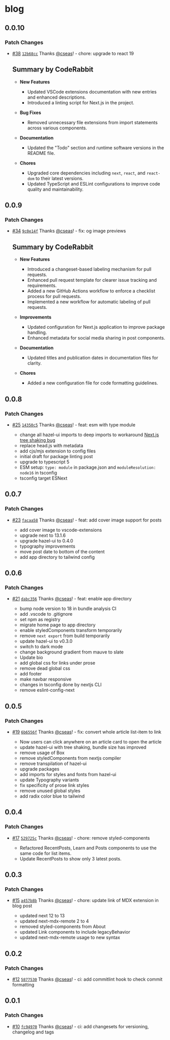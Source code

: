 # blog

## 0.0.10

### Patch Changes

- [#38](https://github.com/cseas/blog/pull/38) [`12b68cc`](https://github.com/cseas/blog/commit/12b68cc29ad1382e97cf3a8593486a9a939dd1d1) Thanks [@cseas](https://github.com/cseas)! - chore: upgrade to react 19

  ## Summary by CodeRabbit

  - **New Features**

    - Updated VSCode extensions documentation with new entries and enhanced descriptions.
    - Introduced a linting script for Next.js in the project.

  - **Bug Fixes**

    - Removed unnecessary file extensions from import statements across various components.

  - **Documentation**

    - Updated the "Todo" section and runtime software versions in the README file.

  - **Chores**
    - Upgraded core dependencies including `next`, `react`, and `react-dom` to their latest versions.
    - Updated TypeScript and ESLint configurations to improve code quality and maintainability.

## 0.0.9

### Patch Changes

- [#34](https://github.com/cseas/blog/pull/34) [`9c0e14f`](https://github.com/cseas/blog/commit/9c0e14f84c47fc11bbfda89e2f2d2f2bf843d294) Thanks [@cseas](https://github.com/cseas)! - fix: og image previews

  ## Summary by CodeRabbit

  - **New Features**

    - Introduced a changeset-based labeling mechanism for pull requests.
    - Enhanced pull request template for clearer issue tracking and requirements.
    - Added a new GitHub Actions workflow to enforce a checklist process for pull requests.
    - Implemented a new workflow for automatic labeling of pull requests.

  - **Improvements**

    - Updated configuration for Next.js application to improve package handling.
    - Enhanced metadata for social media sharing in post components.

  - **Documentation**

    - Updated titles and publication dates in documentation files for clarity.

  - **Chores**
    - Added a new configuration file for code formatting guidelines.

## 0.0.8

### Patch Changes

- [#25](https://github.com/cseas/blog/pull/25) [`14350c5`](https://github.com/cseas/blog/commit/14350c53f806713367286c1423fe87f107efec3e) Thanks [@cseas](https://github.com/cseas)! - feat: esm with type module

  - change all hazel-ui imports to deep imports to workaround [Next.js tree shaking bug](https://github.com/vercel/next.js/issues/12557#issuecomment-1427088366)
  - replace head.js with metadata
  - add cjs/mjs extension to config files
  - initial draft for package linting post
  - upgrade to typescript 5
  - ESM setup: `type: module` in package.json and `moduleResolution: node16` in tsconfig
  - tsconfig target ESNext

## 0.0.7

### Patch Changes

- [#23](https://github.com/cseas/blog/pull/23) [`facaa58`](https://github.com/cseas/blog/commit/facaa58c5783324be63f849ba0b7b396471f76cf) Thanks [@cseas](https://github.com/cseas)! - feat: add cover image support for posts

  - add cover image to vscode-extensions
  - upgrade next to 13.1.6
  - upgrade hazel-ui to 0.4.0
  - typography improvements
  - move post date to bottom of the content
  - add app directory to tailwind config

## 0.0.6

### Patch Changes

- [#21](https://github.com/cseas/blog/pull/21) [`dabc356`](https://github.com/cseas/blog/commit/dabc356933b9c4b60e8181ba90513a50bdd75e61) Thanks [@cseas](https://github.com/cseas)! - feat: enable app directory

  - bump node version to 18 in bundle analysis CI
  - add .vscode to .gitignore
  - set npm as registry
  - migrate home page to app directory
  - enable styledComponents transform temporarily
  - remove `next export` from build temporarily
  - update hazel-ui to v0.3.0
  - switch to dark mode
  - change background gradient from mauve to slate
  - Update bio
  - add global css for links under prose
  - remove dead global css
  - add footer
  - make navbar responsive
  - changes in tsconfig done by nextjs CLI
  - remove eslint-config-next

## 0.0.5

### Patch Changes

- [#19](https://github.com/cseas/blog/pull/19) [`6b6556f`](https://github.com/cseas/blog/commit/6b6556f5185f855047c5daae54f69ea2b9b18a17) Thanks [@cseas](https://github.com/cseas)! - fix: convert whole article list-item to link

  - Now users can click anywhere on an article card to open the article
  - update hazel-ui with tree shaking, bundle size has improved
  - remove usage of Box
  - remove styledComponents from nextjs compiler
  - remove transpilation of hazel-ui
  - upgrade packages
  - add imports for styles and fonts from hazel-ui
  - update Typography variants
  - fix specificity of prose link styles
  - remove unused global styles
  - add radix color blue to tailwind

## 0.0.4

### Patch Changes

- [#17](https://github.com/cseas/blog/pull/17) [`529725c`](https://github.com/cseas/blog/commit/529725c97a81b806e13cdd9cf3eccebd4af21e96) Thanks [@cseas](https://github.com/cseas)! - chore: remove styled-components

  - Refactored RecentPosts, Learn and Posts components to use the same code for list items.
  - Update RecentPosts to show only 3 latest posts.

## 0.0.3

### Patch Changes

- [#15](https://github.com/cseas/blog/pull/15) [`a457b8b`](https://github.com/cseas/blog/commit/a457b8bbeed3de8dbf0706fb95ef0a0f23d80986) Thanks [@cseas](https://github.com/cseas)! - chore: update link of MDX extension in blog post

  - updated next 12 to 13
  - updated next-mdx-remote 2 to 4
  - removed styled-components from About
  - updated Link components to include legacyBehavior
  - updated next-mdx-remote usage to new syntax

## 0.0.2

### Patch Changes

- [#12](https://github.com/cseas/blog/pull/12) [`5877530`](https://github.com/cseas/blog/commit/5877530ef9c9bd1110a6bce2146e7a386113b2b3) Thanks [@cseas](https://github.com/cseas)! - ci: add commitlint hook to check commit formatting

## 0.0.1

### Patch Changes

- [#10](https://github.com/cseas/blog/pull/10) [`fc94970`](https://github.com/cseas/blog/commit/fc94970df693e10d90084d028f813d478159a70e) Thanks [@cseas](https://github.com/cseas)! - ci: add changesets for versioning, changelog and tags

